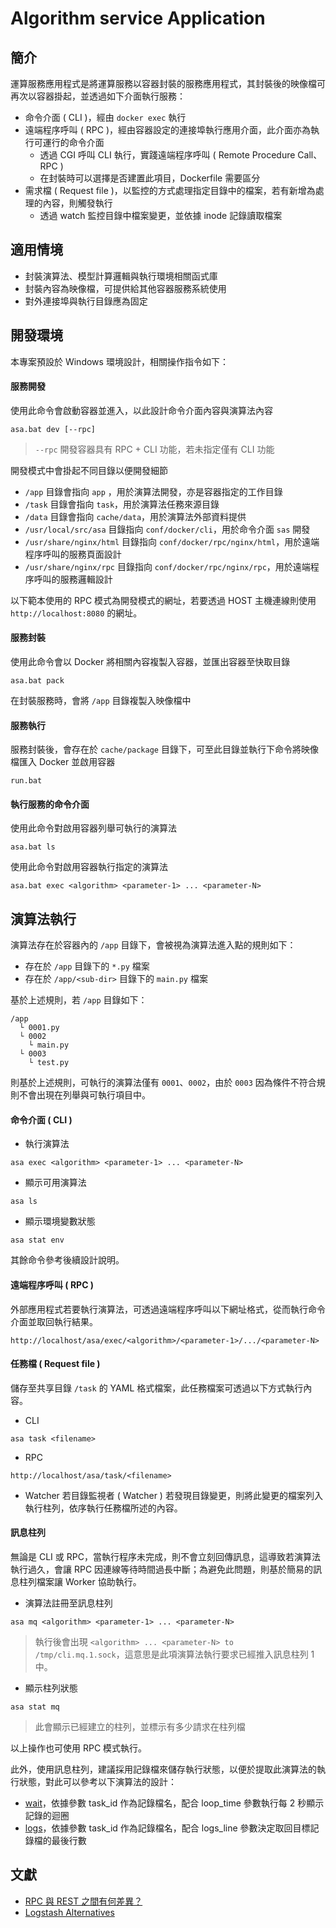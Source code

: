 # Algorithm service Application

## 簡介

運算服務應用程式是將運算服務以容器封裝的服務應用程式，其封裝後的映像檔可再次以容器掛起，並透過如下介面執行服務：

+ 命令介面 ( CLI )，經由 ```docker exec``` 執行
+ 遠端程序呼叫 ( RPC )，經由容器設定的連接埠執行應用介面，此介面亦為執行可運行的命令介面
    - 透過 CGI 呼叫 CLI 執行，實踐遠端程序呼叫 ( Remote Procedure Call、RPC )
    - 在封裝時可以選擇是否建置此項目，Dockerfile 需要區分
+ 需求檔 ( Request file )，以監控的方式處理指定目錄中的檔案，若有新增為處理的內容，則觸發執行
    - 透過 watch 監控目錄中檔案變更，並依據 inode 記錄讀取檔案

## 適用情境

+ 封裝演算法、模型計算邏輯與執行環境相關函式庫
+ 封裝內容為映像檔，可提供給其他容器服務系統使用
+ 對外連接埠與執行目錄應為固定

## 開發環境

本專案預設於 Windows 環境設計，相關操作指令如下：

#### 服務開發

使用此命令會啟動容器並進入，以此設計命令介面內容與演算法內容

```
asa.bat dev [--rpc]
```
> ```--rpc``` 開發容器具有 RPC + CLI 功能，若未指定僅有 CLI 功能

開發模式中會掛起不同目錄以便開發細節

+ ```/app``` 目錄會指向 ```app``` ，用於演算法開發，亦是容器指定的工作目錄
+ ```/task``` 目錄會指向 ```task```，用於演算法任務來源目錄
+ ```/data``` 目錄會指向 ```cache/data```，用於演算法外部資料提供
+ ```/usr/local/src/asa``` 目錄指向 ```conf/docker/cli```，用於命令介面 ```sas``` 開發
+ ```/usr/share/nginx/html``` 目錄指向 ```conf/docker/rpc/nginx/html```，用於遠端程序呼叫的服務頁面設計
+ ```/usr/share/nginx/rpc``` 目錄指向 ```conf/docker/rpc/nginx/rpc```，用於遠端程序呼叫的服務邏輯設計

以下範本使用的 RPC 模式為開發模式的網址，若要透過 HOST 主機連線則使用 ```http://localhost:8080``` 的網址。

#### 服務封裝

使用此命令會以 Docker 將相關內容複製入容器，並匯出容器至快取目錄

```
asa.bat pack
```

在封裝服務時，會將 ```/app``` 目錄複製入映像檔中

#### 服務執行

服務封裝後，會存在於 ```cache/package``` 目錄下，可至此目錄並執行下命令將映像檔匯入 Docker 並啟用容器

```
run.bat
```

#### 執行服務的命令介面

使用此命令對啟用容器列舉可執行的演算法

```
asa.bat ls
```

使用此命令對啟用容器執行指定的演算法

```
asa.bat exec <algorithm> <parameter-1> ... <parameter-N>
```

## 演算法執行

演算法存在於容器內的 ```/app``` 目錄下，會被視為演算法進入點的規則如下：

+ 存在於 ```/app``` 目錄下的 ```*.py``` 檔案
+ 存在於 ```/app/<sub-dir>``` 目錄下的 ```main.py``` 檔案

基於上述規則，若 ```/app``` 目錄如下：

```
/app
  └ 0001.py
  └ 0002
    └ main.py
  └ 0003
    └ test.py
```

則基於上述規則，可執行的演算法僅有 ```0001```、```0002```，由於 ```0003``` 因為條件不符合規則不會出現在列舉與可執行項目中。

#### 命令介面 ( CLI )

+ 執行演算法

```
asa exec <algorithm> <parameter-1> ... <parameter-N>
```

+ 顯示可用演算法

```
asa ls
```

+ 顯示環境變數狀態

```
asa stat env
```

其餘命令參考後續設計說明。

#### 遠端程序呼叫 ( RPC )

外部應用程式若要執行演算法，可透過遠端程序呼叫以下網址格式，從而執行命令介面並取回執行結果。

```
http://localhost/asa/exec/<algorithm>/<parameter-1>/.../<parameter-N>
```

#### 任務檔 ( Request file )

儲存至共享目錄 ```/task``` 的 YAML 格式檔案，此任務檔案可透過以下方式執行內容。

+ CLI
```
asa task <filename>
```

+ RPC
```
http://localhost/asa/task/<filename>
```

+ Watcher
若目錄監視者 ( Watcher ) 若發現目錄變更，則將此變更的檔案列入執行柱列，依序執行任務檔所述的內容。

#### 訊息柱列

無論是 CLI 或 RPC，當執行程序未完成，則不會立刻回傳訊息，這導致若演算法執行過久，會讓 RPC 因連線等待時間過長中斷；為避免此問題，則基於簡易的訊息柱列檔案讓 Worker 協助執行。

+ 演算法註冊至訊息柱列

```
asa mq <algorithm> <parameter-1> ... <parameter-N>
```
> 執行後會出現 ```<algorithm> ... <parameter-N> to /tmp/cli.mq.1.sock```，這意思是此項演算法執行要求已經推入訊息柱列 1 中。

+ 顯示柱列狀態

```
asa stat mq
```
> 此會顯示已經建立的柱列，並標示有多少請求在柱列檔

以上操作也可使用 RPC 模式執行。

此外，使用訊息柱列，建議採用記錄檔來儲存執行狀態，以便於提取此演算法的執行狀態，對此可以參考以下演算法的設計：

+ [wait](./app/wait.py)，依據參數 task_id 作為記錄檔名，配合 loop_time 參數執行每 2 秒顯示記錄的迴圈
+ [logs](,/app/logs.oy)，依據參數 task_id 作為記錄檔名，配合 logs_line 參數決定取回目標記錄檔的最後行數

## 文獻

+ [RPC 與 REST 之間有何差異？](https://aws.amazon.com/tw/compare/the-difference-between-rpc-and-rest/)
+ [Logstash Alternatives](https://alternativeto.net/software/logstash/)
